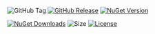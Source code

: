 ![GitHub Tag](https://img.shields.io/github/v/tag/TJC-Tools/TJC.Collection.Console)
[![GitHub Release](https://img.shields.io/github/v/release/TJC-Tools/TJC.Collection.Console)](https://github.com/TJC-Tools/TJC.Collection.Console/releases/latest)
[![NuGet Version](https://img.shields.io/nuget/v/TJC.Collection.Console)](https://www.nuget.org/packages/TJC.Collection.Console)

[![NuGet Downloads](https://img.shields.io/nuget/dt/TJC.Collection.Console)](https://www.nuget.org/packages/TJC.Collection.Console)
![Size](https://img.shields.io/github/repo-size/TJC-Tools/TJC.Collection.Console)
[![License](https://img.shields.io/github/license/TJC-Tools/TJC.Collection.Console.svg)](LICENSE)

